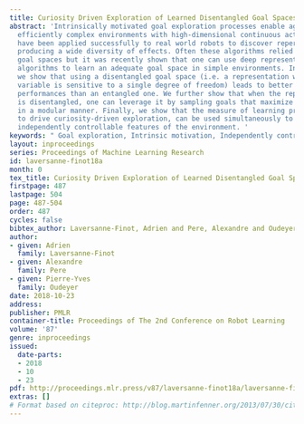 ```yaml
---
title: Curiosity Driven Exploration of Learned Disentangled Goal Spaces
abstract: 'Intrinsically motivated goal exploration processes enable agents to explore
  efficiently complex environments with high-dimensional continuous actions. They
  have been applied successfully to real world robots to discover repertoires of policies
  producing a wide diversity of effects. Often these algorithms relied on engineered
  goal spaces but it was recently shown that one can use deep representation learning
  algorithms to learn an adequate goal space in simple environments. In this paper
  we show that using a disentangled goal space (i.e. a representation where each latent
  variable is sensitive to a single degree of freedom) leads to better exploration
  performances than an entangled one. We further show that when the representation
  is disentangled, one can leverage it by sampling goals that maximize learning progress
  in a modular manner. Finally, we show that the measure of learning progress, used
  to drive curiosity-driven exploration, can be used simultaneously to discover abstract
  independently controllable features of the environment. '
keywords: " Goal exploration, Intrinsic motivation, Independently controllable\r features"
layout: inproceedings
series: Proceedings of Machine Learning Research
id: laversanne-finot18a
month: 0
tex_title: Curiosity Driven Exploration of Learned Disentangled Goal Spaces
firstpage: 487
lastpage: 504
page: 487-504
order: 487
cycles: false
bibtex_author: Laversanne-Finot, Adrien and Pere, Alexandre and Oudeyer, Pierre-Yves
author:
- given: Adrien
  family: Laversanne-Finot
- given: Alexandre
  family: Pere
- given: Pierre-Yves
  family: Oudeyer
date: 2018-10-23
address: 
publisher: PMLR
container-title: Proceedings of The 2nd Conference on Robot Learning
volume: '87'
genre: inproceedings
issued:
  date-parts:
  - 2018
  - 10
  - 23
pdf: http://proceedings.mlr.press/v87/laversanne-finot18a/laversanne-finot18a.pdf
extras: []
# Format based on citeproc: http://blog.martinfenner.org/2013/07/30/citeproc-yaml-for-bibliographies/
---
```

